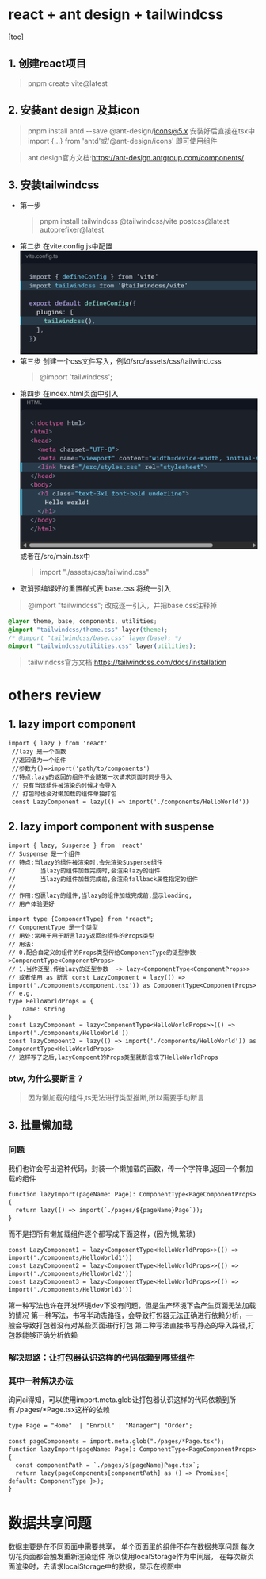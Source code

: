 # react + ant design + tailwindcss 
[toc]

## 1. 创建react项目
> pnpm create vite@latest
## 2. 安装ant design 及其icon
> pnpm install antd --save @ant-design/icons@5.x
安装好后直接在tsx中import {...} from 'antd'或'@ant-design/icons' 即可使用组件

> ant design官方文档:https://ant-design.antgroup.com/components/

## 3. 安装tailwindcss
- 第一步
  > pnpm install tailwindcss @tailwindcss/vite postcss@latest autoprefixer@latest
- 第二步
  在vite.config.js中配置
 ![配置](image.png)
- 第三步
  创建一个css文件写入，例如/src/assets/css/tailwind.css
  > @import 'tailwindcss';
- 第四步
  在index.html页面中引入
  ![引入](image-1.png)
  或者在/src/main.tsx中
  > import "./assets/css/tailwind.css"
- 取消预编译好的重置样式表 base.css
将统一引入
> @import "tailwindcss";
改成逐一引入，并把base.css注释掉
```css
@layer theme, base, components, utilities;
@import "tailwindcss/theme.css" layer(theme);
/* @import "tailwindcss/base.css" layer(base); */
@import "tailwindcss/utilities.css" layer(utilities);
```

> tailwindcss官方文档:https://tailwindcss.com/docs/installation


# others review

## 1. lazy import component
```tsx
import { lazy } from 'react'
 //lazy 是一个函数
 //返回值为一个组件
 //参数为()=>import('path/to/components')
 //特点:lazy的返回的组件不会随第一次请求页面时同步导入
 // 只有当该组件被渲染的时候才会导入
 // 打包时也会对懒加载的组件单独打包
 const LazyComponent = lazy(() => import('./components/HelloWorld'))
```
## 2. lazy import component with suspense
```tsx
import { lazy, Suspense } from 'react'
// Suspense 是一个组件
// 特点:当lazy的组件被渲染时,会先渲染Suspense组件
//       当lazy的组件加载完成时,会渲染lazy的组件
//       当lazy的组件加载完成前,会渲染fallback属性指定的组件
//
// 作用:包裹lazy的组件,当lazy的组件加载完成前,显示loading,
// 用户体验更好
```
```tsx
import type {ComponentType} from "react";
// ComponentType 是一个类型
// 用处:常用于用于断言lazy返回的组件的Props类型
// 用法:
// 0.配合自定义的组件的Props类型传给ComponentType的泛型参数 ->ComponentType<ComponentProps>
// 1.当作泛型,传给lazy的泛型参数  -> lazy<ComponentType<ComponentProps>>
// 或者使用 as 断言 const LazyComponent = lazy(() => import('./components/component.tsx')) as ComponentType<ComponentProps>
// e.g.
type HelloWorldProps = {
    name: string
}
const LazyComponent = lazy<ComponentType<HelloWorldProps>>(() => import('./components/HelloWorld'))
const lazyCompoent2 = lazy(() => import('./components/HelloWorld')) as ComponentType<HelloWorldProps>
// 这样写了之后,lazyCompoent的Props类型就断言成了HelloWorldProps
```
### btw, 为什么要断言？
> 因为懒加载的组件,ts无法进行类型推断,所以需要手动断言

## 3. 批量懒加载
### 问题
我们也许会写出这种代码，封装一个懒加载的函数，传一个字符串,返回一个懒加载的组件
```tsx
function lazyImport(pageName: Page): ComponentType<PageComponentProps> {
  return lazy(() => import(`./pages/${pageName}Page`));
}
```
而不是把所有懒加载组件逐个都写成下面这样，(因为懒,繁琐)
```tsx
const LazyComponent1 = lazy<ComponentType<HelloWorldProps>>(() => import('./components/HelloWorld1'))
const LazyComponent2 = lazy<ComponentType<HelloWorldProps>>(() => import('./components/HelloWorld2'))
const LazyComponent3 = lazy<ComponentType<HelloWorldProps>>(() => import('./components/HelloWorld3'))
```
第一种写法也许在开发环境dev下没有问题，但是生产环境下会产生页面无法加载的情况
第一种写法，书写半动态路径，会导致打包器无法正确进行依赖分析，一般会导致打包器没有对某些页面进行打包
第二种写法直接书写静态的导入路径,打包器能够正确分析依赖

### 解决思路：让打包器认识这样的代码依赖到哪些组件

### 其中一种解决办法
询问ai得知，可以使用import.meta.glob让打包器认识这样的代码依赖到所有./pages/*Page.tsx这样的依赖
```tsx
type Page = "Home"  | "Enroll" | "Manager"| "Order";

const pageComponents = import.meta.glob("./pages/*Page.tsx");
function lazyImport(pageName: Page): ComponentType<PageComponentProps> {
  const componentPath = `./pages/${pageName}Page.tsx`;
  return lazy(pageComponents[componentPath] as () => Promise<{ default: ComponentType }>);
}
```

# 数据共享问题

数据主要是在不同页面中需要共享，
单个页面里的组件不存在数据共享问题
每次切花页面都会触发重新渲染组件
所以使用localStorage作为中间层，
在每次新页面渲染时，去请求localStorage中的数据，显示在视图中